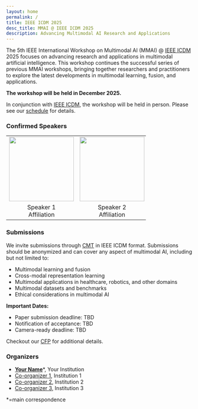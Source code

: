 ```yaml
---
layout: home
permalink: /
title: IEEE ICDM 2025
desc_title: MMAI @ IEEE ICDM 2025
description: Advancing Multimodal AI Research and Applications
---
```


The 5th IEEE International Workshop on Multimodal AI (MMAI) @ [IEEE ICDM](https://icdm2025.org/) 2025 focuses on advancing research and applications in multimodal artificial intelligence. This workshop continues the successful series of previous MMAI workshops, bringing together researchers and practitioners to explore the latest developments in multimodal learning, fusion, and applications.

**The workshop will be held in December 2025.**

In conjunction with [IEEE ICDM](https://icdm2025.org/), the workshop will be held in person. Please see our [schedule](https://icdmw25mmai.github.io/schedule/) for details.

### Confirmed Speakers

<table style="width:75%">
  <tr>
    <td style="text-align:center"><img src="{{ '/speaker_pictures/speaker1.jpg' | prepend: site.baseurl }}" height="175"></td>
    <td style="text-align:center"><img src="{{ '/speaker_pictures/speaker2.jpg' | prepend: site.baseurl }}" height="175"></td>
    <td style="text-align:center"><img src="{{ '/speaker_pictures/speaker3.jpg' | prepend: site.baseurl }}" height="175"></td>
  </tr>
  <tr>
    <td style="text-align:center">Speaker 1<br>Affiliation</td>
    <td style="text-align:center">Speaker 2<br>Affiliation</td>
    <td style="text-align:center">Speaker 3<br>Affiliation</td>
  </tr>
</table>

### Submissions

We invite submissions through [CMT](https://cmt3.research.microsoft.com/MMAI2025) in IEEE ICDM format. Submissions should be anonymized and can cover any aspect of multimodal AI, including but not limited to:
- Multimodal learning and fusion
- Cross-modal representation learning
- Multimodal applications in healthcare, robotics, and other domains
- Multimodal datasets and benchmarks
- Ethical considerations in multimodal AI

**Important Dates:**
- Paper submission deadline: TBD
- Notification of acceptance: TBD
- Camera-ready deadline: TBD

Checkout our [CFP](https://icdmw25mmai.github.io/cfp/) for additional details.

### Organizers

* <b>[Your Name](https://your-website.com)</b>*, Your Institution
* [Co-organizer 1](https://co-organizer1-website.com), Institution 1
* [Co-organizer 2](https://co-organizer2-website.com), Institution 2
* [Co-organizer 3](https://co-organizer3-website.com), Institution 3

*=main correspondence
